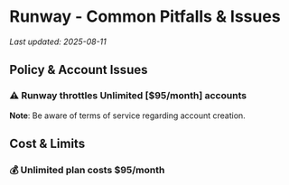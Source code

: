 # Runway - Common Pitfalls & Issues

*Last updated: 2025-08-11*

## Policy & Account Issues

### ⚠️ Runway throttles Unlimited [$95/month] accounts
**Note**: Be aware of terms of service regarding account creation.

## Cost & Limits

### 💰 Unlimited plan costs $95/month

